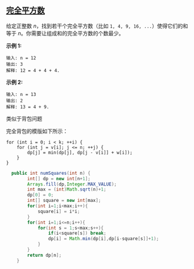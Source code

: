 ## [完全平方数](https://leetcode-cn.com/problems/perfect-squares/)

给定正整数 *n*，找到若干个完全平方数（比如 `1, 4, 9, 16, ...`）使得它们的和等于 *n*。你需要让组成和的完全平方数的个数最少。

**示例 1:**

```
输入: n = 12
输出: 3 
解释: 12 = 4 + 4 + 4.
```

**示例 2:**

```
输入: n = 13
输出: 2
解释: 13 = 4 + 9.
```



类似于背包问题

完全背包的模版如下所示：

```
for (int i = 0; i < k; ++i) {
    for (int j = v[i]; j <= n; ++j) {
        dp[j] = min(dp[j], dp[j - v[i]] + w[i]);
    }
}
```





```java
  public int numSquares(int n) {
        int[] dp = new int[n+1];
        Arrays.fill(dp,Integer.MAX_VALUE);
        int max = (int)Math.sqrt(n)+1;
        dp[0] = 0;
        int[] square = new int[max];
        for(int i=1;i<max;i++){
            square[i] = i*i;
        }
        for(int i=1;i<=n;i++){
            for(int s = 1;s<max;s++){
                if(i<square[s]) break;
                dp[i] = Math.min(dp[i],dp[i-square[s]]+1);
            }
        }
        return dp[n];
    }
```

